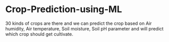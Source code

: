 # Crop-Prediction-using-ML
30 kinds of crops are there and we can predict the crop based on Air humidity, Air temperature, Soil moisture, Soil pH parameter and will predict which crop should get cultivate.
